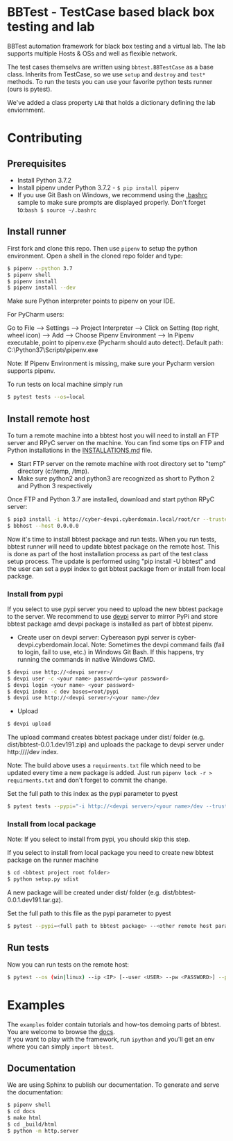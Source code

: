 BBTest - TestCase based black box testing and lab
=================================================

BBTest automation framework for black box testing and a virtual lab. The lab supports multiple Hosts & OSs and well as flexible network. 

The test cases themselvs are written using `bbtest.BBTestCase` as a base class.  Inherits from TestCase, so we use `setup` and `destroy` and `test*` methods.
To run the tests you can use your favorite python tests runner (ours is pytest).

We've added a class property `LAB` that holds a dictionary defining the lab enviornment.

# Contributing

## Prerequisites
- Install Python 3.7.2
- Install pipenv under Python 3.7.2 - ```$ pip install pipenv```
- If you use Git Bash on Windows, we recommend using the [.bashrc](installations/.bashrc) sample
to make sure prompts are displayed properly. Don't forget to:```bash $ source ~/.bashrc```

## Install runner
First fork and clone this repo.  Then use `pipenv` to setup the python environment.
Open a shell in the cloned repo folder and type:

```bash
$ pipenv --python 3.7
$ pipenv shell
$ pipenv install
$ pipenv install --dev
```

Make sure Python interpreter points to pipenv on your IDE.

For PyCharm users:

Go to File --> Settings --> Project Interpreter --> Click on Setting (top right, wheel icon)
--> Add --> Choose Pipenv Environment --> In Pipenv executable, point to pipenv.exe
(Pycharm should auto detect). Default path: C:\Python37\Scripts\pipenv.exe

Note: If Pipenv Environment is missing, make sure your Pycharm version supports pipenv.

To run tests on local machine simply run
```bash
$ pytest tests --os=local
```
## Install remote host
To turn a remote machine into a bbtest host you will need to install an FTP server and RPyC server on the machine.
You can find some tips on FTP and Python installations in the [INSTALLATIONS.md](installations/README.md) file.
- Start FTP server on the remote machine with root directory set to "temp" directory (c:\temp, /tmp).
- Make sure python2 and python3 are recognized as short to Python 2 and Python 3 respectively 

Once FTP and Python 3.7 are installed, download and start python RPyC server:
```bash
$ pip3 install -i http://cyber-devpi.cyberdomain.local/root/cr --trusted-host cyber-devpi.cyberdomain.local bbtest
$ bbhost --host 0.0.0.0
```

Now it's time to install bbtest package and run tests. When you run tests, bbtest runner will need to update bbtest
package on the remote host. This is done as part of the host installation process as part of the test class setup
process. The update is performed using "pip install -U bbtest" and the user can set a pypi index to get bbtest package
from or install from local package.

### Install from pypi
If you select to use pypi server you need to upload the new bbtest package to the server. We recommend to use
[devpi](https://devpi.net/docs/devpi/devpi/stable/%2Bd/index.html) server to mirror PyPi and store bbtest package amd
devpi package is installed as part of bbtest pipenv.

- Create user on devpi server:
Cybereason pypi server is cyber-devpi.cyberdomain.local.
Note: Sometimes the devpi command fails (fail to login, fail to use, etc.) in Windows Git Bash. If this happens, try 
running the commands in native Windows CMD.
```bash
$ devpi use http://<devpi server>/
$ devpi user -c <your name> password=<your password>
$ devpi login <your name> <your password>
$ devpi index -c dev bases=root/pypi
$ devpi use http://<devpi server>/<your name>/dev
```
 
- Upload
```bash
$ devpi upload
```
The upload command creates bbtest package under  dist/ folder (e.g. dist/bbtest-0.0.1.dev191.zip) and uploads the
package to devpi server under http://<devpi server>/<your name>/dev index.

Note: The build above uses a `requirments.txt` file which need to be updated every time a new package is added. Just run
`pipenv lock -r > requirments.txt` and don't forget to commit the change.

Set the full path to this index as the pypi parameter to pyest
```bash
$ pytest tests --pypi="-i http://<devpi server>/<your name>/dev --trusted-host <devpi server>" --<other remote host parames>
```

### Install from local package
Note: If you select to install from pypi, you should skip this step.
 
If you select to install from local package you need to create new bbtest package on the runner machine
```bash
$ cd <bbtest project root folder>
$ python setup.py sdist
```
A new package will be created under dist/ folder (e.g. dist/bbtest-0.0.1.dev191.tar.gz).

Set the full path to this file as the pypi parameter to pyest
```bash
$ pytest --pypi=<full path to bbtest package> --<other remote host params, see below>
```

## Run tests
Now you can run tests on the remote host:
```bash
$ pytest --os (win|linux) --ip <IP> [--user <USER> --pw <PASSWORD>] --pypi=<see above>
```

# Examples
The `examples` folder  contain tutorials and how-tos demoing parts of bbtest. You are 
welcome to browse the
[docs](https://daonb.github.io/bbtest/build/html/examples.html).  
If you want to play with the framework,  run `ipython` and you'll get an env 
where you can simply `import bbtest`.

Documentation
-------------

We are using Sphinx to publish our documentation. To generate and serve the documentation:

```bash
$ pipenv shell
$ cd docs
$ make html
$ cd _build/html
$ python -m http.server
```
